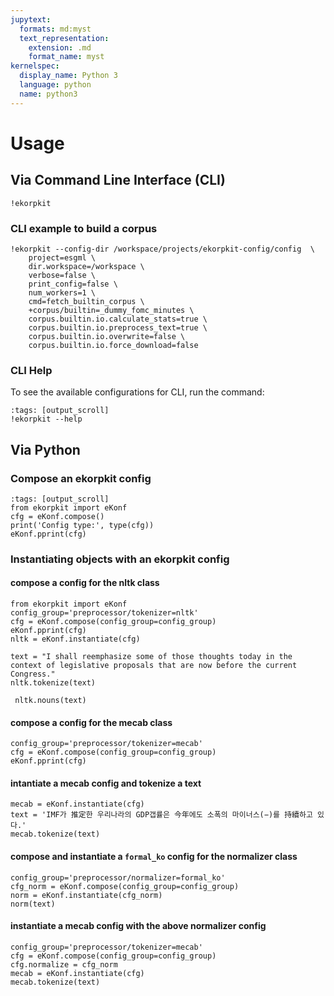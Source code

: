 ```yaml
---
jupytext:
  formats: md:myst
  text_representation:
    extension: .md
    format_name: myst
kernelspec:
  display_name: Python 3
  language: python
  name: python3
---
```


# Usage

## Via Command Line Interface (CLI)

```{code-cell} ipython3
!ekorpkit
```

### CLI example to build a corpus

```{code-cell} ipython3
!ekorpkit --config-dir /workspace/projects/ekorpkit-config/config  \
    project=esgml \
    dir.workspace=/workspace \
    verbose=false \
    print_config=false \
    num_workers=1 \
    cmd=fetch_builtin_corpus \
    +corpus/builtin=_dummy_fomc_minutes \
    corpus.builtin.io.calculate_stats=true \
    corpus.builtin.io.preprocess_text=true \
    corpus.builtin.io.overwrite=false \
    corpus.builtin.io.force_download=false
```

### CLI Help

To see the available configurations for CLI, run the command:

```{code-cell} ipython3
:tags: [output_scroll]
!ekorpkit --help
```

## Via Python

### Compose an ekorpkit config

```{code-cell} ipython3
:tags: [output_scroll]
from ekorpkit import eKonf
cfg = eKonf.compose()
print('Config type:', type(cfg))
eKonf.pprint(cfg)
```

### Instantiating objects with an ekorpkit config

#### compose a config for the nltk class

```{code-cell} ipython3
from ekorpkit import eKonf
config_group='preprocessor/tokenizer=nltk'
cfg = eKonf.compose(config_group=config_group)
eKonf.pprint(cfg)
nltk = eKonf.instantiate(cfg)
```

```{code-cell} ipython3
text = "I shall reemphasize some of those thoughts today in the context of legislative proposals that are now before the current Congress."
nltk.tokenize(text)
```

```{code-cell} ipython3
 nltk.nouns(text)
```

#### compose a config for the mecab class

```{code-cell} ipython3
config_group='preprocessor/tokenizer=mecab'
cfg = eKonf.compose(config_group=config_group)
eKonf.pprint(cfg)
```

#### intantiate a mecab config and tokenize a text

```{code-cell} ipython3
mecab = eKonf.instantiate(cfg)
text = 'IMF가 推定한 우리나라의 GDP갭률은 今年에도 소폭의 마이너스(−)를 持續하고 있다.'
mecab.tokenize(text)
```

#### compose and instantiate a `formal_ko` config for the normalizer class

```{code-cell} ipython3
config_group='preprocessor/normalizer=formal_ko'
cfg_norm = eKonf.compose(config_group=config_group)
norm = eKonf.instantiate(cfg_norm)
norm(text)
```

#### instantiate a mecab config with the above normalizer config

```{code-cell} ipython3
config_group='preprocessor/tokenizer=mecab'
cfg = eKonf.compose(config_group=config_group)
cfg.normalize = cfg_norm
mecab = eKonf.instantiate(cfg)
mecab.tokenize(text)
```
